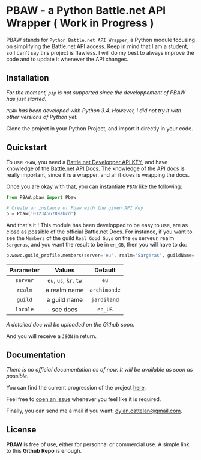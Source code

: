 # PBAW - a Python Battle.net API Wrapper ( Work in Progress )

PBAW stands for `Python Battle.net API Wrapper`, a Python module focusing on simplifying the Battle.net API access. Keep in mind that I am a student, so I can't say this project is flawless. I will do my best to always improve the code and to update it whenever the API changes.

## Installation

*For the moment, `pip` is not supported since the developpement of PBAW has just started.*

*`PBAW` has been developed with Python 3.4. However, I did not try it with other versions of Python yet.*

Clone the project in your Python Project, and import it directly in your code.

## Quickstart

To use `PBAW`, you need a [Battle.net Developper API KEY](https://dev.battle.net/), and have knowledge of the [Battle.net API Docs](https://dev.battle.net/io-docs). The knowledge of the API docs is really important, since it is a wrapper, and all it does is wrapping the docs. 


Once you are okay with that, you can instantiate `PBAW` like the following:

```python
from PBAW.pbaw import Pbaw

# Create an instance of Pbaw with the given API Key
p = Pbaw('0123456789abcd')
```

And that's it ! This module has been developped to be easy to use, are as close as possible of the official Battle.net Docs. For instance, if you want to see the `Members` of the guild `Real Good Guys` on the `eu` serveur, realm `Sargeras`, and you want the result to be in `en_GB`, then you will have to do:
```python
p.wowc.guild_profile.members(server='eu', realm='Sargeras', guildName='Real Good Guys', locale='en_GB')
```

| Parameter |         Values         |    Default   |
|:---------:|:----------------------:|:------------:|
|  `server` | `eu`, `us`, `kr`, `tw` |     `eu`     |
|  `realm`  |      a realm name      | `archimonde` |
|  `guild`  |      a guild name      |  `jardiland` |
|  `locale` |        see docs        |    `en_US`   |

*A detailed doc will be uploaded on the Github soon.*

And you will receive a `JSON` in return.

## Documentation

*There is no official documentation as of now. It will be available as soon as possible.*

You can find the current progression of the project [here](https://github.com/DylanCa/PBAW/projects).

Feel free to [open an issue](https://github.com/DylanCa/PBAW/issues) whenever you feel like it is required.

Finally, you can send me a mail if you want: dylan.cattelan@gmail.com.

## License

**PBAW** is free of use, either for personnal or commercial use. A simple link to this **Github Repo** is enough.